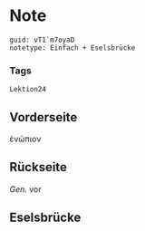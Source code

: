 # Note
```
guid: vT1`m7oyaD
notetype: Einfach + Eselsbrücke
```

### Tags
```
Lektion24
```

## Vorderseite
ἐνώπιον

## Rückseite
<i>Gen.</i> vor

## Eselsbrücke

